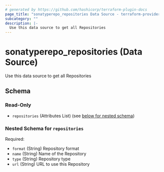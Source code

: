 ```yaml
---
# generated by https://github.com/hashicorp/terraform-plugin-docs
page_title: "sonatyperepo_repositories Data Source - terraform-provider-sonatyperepo"
subcategory: ""
description: |-
  Use this data source to get all Repositories
---
```


# sonatyperepo_repositories (Data Source)

Use this data source to get all Repositories



<!-- schema generated by tfplugindocs -->
## Schema

### Read-Only

- `repositories` (Attributes List) (see [below for nested schema](#nestedatt--repositories))

<a id="nestedatt--repositories"></a>
### Nested Schema for `repositories`

Required:

- `format` (String) Repository format
- `name` (String) Name of the Repository
- `type` (String) Repository type
- `url` (String) URL to use this Repository
